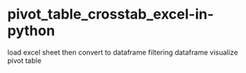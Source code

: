 # pivot_table_crosstab_excel-in-python
load excel sheet then convert to dataframe
filtering  dataframe 
visualize pivot table  
